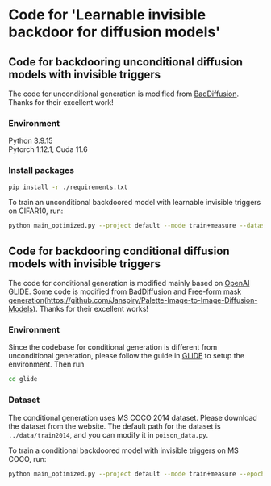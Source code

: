 # Code for 'Learnable invisible backdoor for diffusion models'

## Code for backdooring unconditional diffusion models with invisible triggers

The code for unconditional generation is modified from [BadDiffusion](https://github.com/IBM/BadDiffusion). Thanks for their excellent work!

### Environment
Python 3.9.15 \
Pytorch 1.12.1, Cuda 11.6


### Install packages
```bash
pip install -r ./requirements.txt
```

To train an unconditional backdoored model with learnable invisible triggers on CIFAR10, run:
```bash
python main_optimized.py --project default --mode train+measure --dataset CIFAR10 --batch 128 --epoch 50 --poison_rate 0.1 --trigger STOP_SIGN_14 --target HAT --ckpt DDPM-CIFAR10-32 --fclip o -o --gpu 0
```

## Code for backdooring conditional diffusion models with invisible triggers

The code for conditional generation is modified mainly based on [OpenAI GLIDE](https://github.com/openai/glide-text2im). Some code is modified from [BadDiffusion](https://github.com/IBM/BadDiffusion) and [Free-form mask generation](https://github.com/JiahuiYu/generative_inpainting)(https://github.com/Janspiry/Palette-Image-to-Image-Diffusion-Models). Thanks for their excellent works!

### Environment
Since the codebase for conditional generation is different from unconditional generation, please follow the guide in [GLIDE](https://github.com/openai/glide-text2im) to setup the environment. Then run
```bash
cd glide
```

### Dataset
The conditional generation uses MS COCO 2014 dataset. Please download the dataset from the website. The default path for the dataset is ```../data/train2014```, and you can modify it in ```poison_data.py```.


To train a conditional backdoored model with invisible triggers on MS COCO, run:
```bash
python main_optimized.py --project default --mode train+measure --epoch 5 --fclip w -o --gpu 0
```





